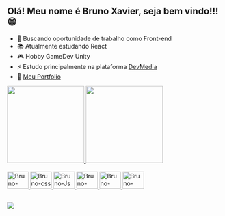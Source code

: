 ## Olá! Meu nome é Bruno Xavier, seja bem vindo!!! 😄


- 🔭 Buscando oportunidade de trabalho como Front-end
- 📚 Atualmente estudando React
- 🎮 Hobby GameDev Unity
- ⚡ Estudo principalmente na plataforma <a href="https://www.devmedia.com.br/perfil/bruno-xavier-de-souza">DevMedia</a>
- 👀 <a href="https://brunoxavier.vercel.app/">Meu Portfolio</a>

<div>
  <a href="https://github.com/Xavier9407">
  <img height="180em" src="https://github-readme-stats.vercel.app/api?username=Bruno9407&show_icons=true&theme=dark&include_all_commits=true&count_private=true"/>
  <img height="180em" src="https://github-readme-stats.vercel.app/api/top-langs/?username=Bruno9407&layout=compact&langs_count=16&theme=dark"/>
</div>
  
<div style="display: inline_block"></br>
  <img aling="center" alt="Bruno-html" height="40" width="50" src="https://cdn.jsdelivr.net/gh/devicons/devicon/icons/html5/html5-original-wordmark.svg"/>
  <img aling="center" alt="Bruno-css" height="40" width="50" src="https://cdn.jsdelivr.net/gh/devicons/devicon/icons/css3/css3-original-wordmark.svg"/>  
  <img aling="center" alt="Bruno-Js" height="40" width="50" src="https://cdn.jsdelivr.net/gh/devicons/devicon/icons/javascript/javascript-original.svg"/>
  <img aling="center" alt="Bruno-react" height="40" width="50" src="https://cdn.jsdelivr.net/gh/devicons/devicon/icons/react/react-original-wordmark.svg"/>
  <img aling="center" alt="Bruno-react" height="40" width="50" src="https://cdn.jsdelivr.net/gh/devicons/devicon/icons/csharp/csharp-original.svg"/>
  <img aling="center" alt="Bruno-react" height="40" width="50" src="https://cdn.jsdelivr.net/gh/devicons/devicon/icons/unity/unity-original.svg"/>
</div>
  
##
<div>
  <a href="https://www.instagram.com/brunoxavier9407/" target="_blank"><img src="https://img.shields.io/badge/Instagram-E4405F?style=for-the-badge&logo=instagram&logoColor=white" target="_blank"></a>  
  <!-- <a href="" target="_blank"><img src="https://img.shields.io/badge/YouTube-FF0000?style=for-the-badge&logo=youtube&logoColor=white" target="_blank"/></a> -->
</div>

<!-- ![Snake animation](https://github.com/Xavier9407/Xavier9407/blob/output/github-contribution-grid-snake.svg) ->
